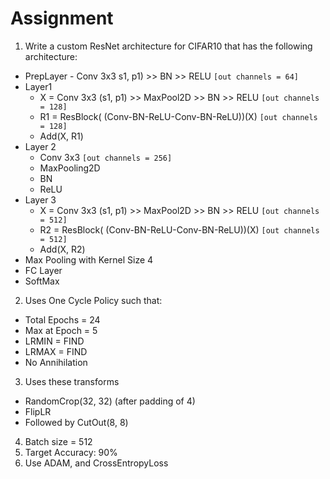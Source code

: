 # Assignment
1. Write a custom ResNet architecture for CIFAR10 that has the following architecture:
  - PrepLayer - Conv 3x3 s1, p1) >> BN >> RELU `[out channels = 64]`
  - Layer1
    - X = Conv 3x3 (s1, p1) >> MaxPool2D >> BN >> RELU `[out channels = 128]`
    - R1 = ResBlock( (Conv-BN-ReLU-Conv-BN-ReLU))(X) `[out channels = 128]` 
    - Add(X, R1)
  - Layer 2
    - Conv 3x3 `[out channels = 256]`
    - MaxPooling2D
    - BN
    - ReLU
  - Layer 3
    - X = Conv 3x3 (s1, p1) >> MaxPool2D >> BN >> RELU `[out channels = 512]`
    - R2 = ResBlock( (Conv-BN-ReLU-Conv-BN-ReLU))(X) `[out channels = 512]`
    - Add(X, R2)
  - Max Pooling with Kernel Size 4
  - FC Layer 
  - SoftMax
2. Uses One Cycle Policy such that:
  - Total Epochs = 24
  - Max at Epoch = 5
  - LRMIN = FIND
  - LRMAX = FIND
  - No Annihilation
3. Uses these transforms
  - RandomCrop(32, 32) (after padding of 4)
  - FlipLR
  - Followed by CutOut(8, 8)
4. Batch size = 512
5. Target Accuracy: 90%
6. Use ADAM, and CrossEntropyLoss
